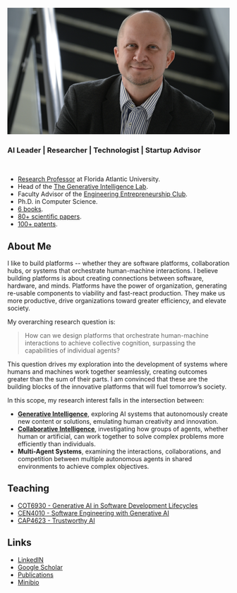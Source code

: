 
![](./images/fkoch-banner.png)

### AI Leader | Researcher | Technologist | Startup Advisor 

<br/>

* [Research Professor](https://www.fau.edu/engineering/directory/faculty/koch/) at Florida Atlantic University.
* Head of the [The Generative Intelligence Lab](http://www.generativeintelligencelab.ai).
* Faculty Advisor of the [Engineering Entrepreneurship Club](http://www.faueec.org).
* Ph.D. in Computer Science.
* [6 books](./publications.md#books).
* [80+ scientific papers](./publications.md#papers).
* [100+ patents](./publications.md#patents).

## About Me

I like to build platforms -- whether they are software platforms, collaboration hubs, or systems that orchestrate human-machine interactions. I believe building platforms is about creating connections between software, hardware, and minds.  Platforms have the power of organization, generating re-usable components to viability and fast-react production. They make us more productive, drive organizations toward greater efficiency, and elevate society. 

My overarching research question is: 

> How can we design platforms that orchestrate human-machine interactions to achieve collective cognition, surpassing the capabilities of individual agents?

This question drives my exploration into the development of systems where humans and machines work together seamlessly, creating outcomes greater than the sum of their parts. I am convinced that these are the building blocks of the innovative platforms that will fuel tomorrow’s society.

In this scope, my research interest falls in the intersection between: 
* [**Generative Intelligence**](https://medium.com/generative-intelligence-lab/generative-intelligence-systems-concepts-and-research-opportunities-0740b1b5c7eb), exploring AI systems that autonomously create new content or solutions, emulating human creativity and innovation.
* [**Collaborative Intelligence**](https://medium.com/generative-intelligence-lab/collective-intelligence-concepts-and-research-opportunities-6130ef044114), investigating how groups of agents, whether human or artificial, can work together to solve complex problems more efficiently than individuals.
* **Multi-Agent Systems**, examining the interactions, collaborations, and competition between multiple autonomous agents in shared environments to achieve complex objectives.

## Teaching

* [COT6930 - Generative AI in Software Development Lifecycles](https://fau.simplesyllabus.com/doc/em80vs56l/Fall-2025-1-Full-Term-COT-6930-004-Topics-in-Computer-Science?mode=view)
* [CEN4010 - Software Engineering with Generative AI](https://fau.simplesyllabus.com/doc/yolipf0x2/Spring-2025-1-Full-Term-CEN-4010-001-Prin-Software-Engineering?mode=view)
* [CAP4623 - Trustworthy AI](https://www.fau.edu/engineering/eecs/pdf/syllabus-trustworthy-artificial-intelligence-fall-2024.pdf)


## Links

* [LinkedIN](https://www.linkedin.com/in/fkoch/)
* [Google Scholar](https://scholar.google.com/citations?hl=en&user=-jD2UDsAAAAJ&view_op=list_works&sortby=pubdate)
* [Publications](./publications.md)
* [Minibio](./minibio.md)



